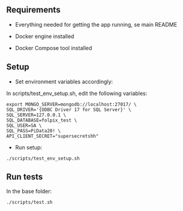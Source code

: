 ## Requirements

* Everything needed for getting the app running, se main README

* Docker engine installed

* Docker Compose tool installed

## Setup

* Set environment variables accordingly:

In scripts/test_env_setup.sh, edit the following variables:

```
export MONGO_SERVER=mongodb://localhost:27017/ \
SQL_DRIVER='{ODBC Driver 17 for SQL Server}' \
SQL_SERVER=127.0.0.1 \
SQL_DATABASE=folpix_test \
SQL_USER=SA \
SQL_PASS=PiData20! \
API_CLIENT_SECRET="supersecretshh"
```

* Run setup:

```
./scripts/test_env_setup.sh
```

## Run tests

In the base folder:
```
./scripts/test.sh
```
